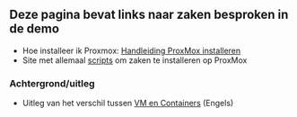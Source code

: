 ## Deze pagina bevat links naar zaken besproken in de demo

* Hoe installeer ik Proxmox: [Handleiding ProxMox installeren](https://id.nl/huis-en-entertainment/computer-en-gaming/desktops-en-monitoren/virtualiseren-met-proxmox-ve)
* Site met allemaal [scripts](https://tteck.github.io/Proxmox/) om zaken te installeren op ProxMox

### Achtergrond/uitleg
* Uitleg van het verschil tussen [VM en Containers](https://www.youtube.com/watch?v=cjXI-yxqGTI) (Engels)
